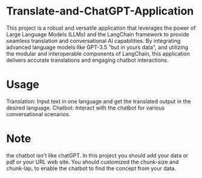 # Translate-and-ChatGPT-Application
This project is a robust and versatile application that leverages the power of Large Language Models (LLMs) and the LangChain framework to provide seamless translation and conversational AI capabilities. By integrating advanced language models like GPT-3.5 "but in yours data", and utilizing the modular and interoperable components of LangChain, this application delivers accurate translations and engaging chatbot interactions.

# Usage
Translation: Input text in one language and get the translated output in the desired language.
Chatbot: Interact with the chatbot for various conversational scenarios.

# Note
the chatbot isn't like chatGPT. 
In this project you should add your data or pdf or your URL web site.
You should customized the chunk-size and chunk-lap, to enable the chatbot to find the concept from your data.
